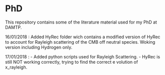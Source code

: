 # PhD
This repository contains some of the literature material used for my PhD at DAMTP.

16/01/2018 : Added HyRec folder wich contains a modified version of HyRec to account for Rayleigh scattering of the CMB off neutral species. Woking version including Hydrogen only. 

17/01/2018 : - Added python scripts used for Rayleigh Scattering. 
             - HyRec is still NOT working correctly, trying to find the correct e volution of x_rayleigh. 
 
